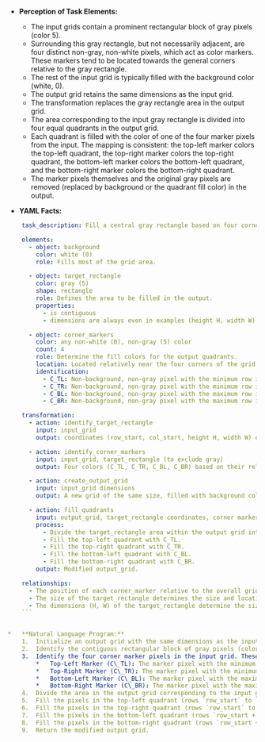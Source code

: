 *   **Perception of Task Elements:**
    *   The input grids contain a prominent rectangular block of gray pixels (color 5).
    *   Surrounding this gray rectangle, but not necessarily adjacent, are four distinct non-gray, non-white pixels, which act as color markers. These markers tend to be located towards the general corners relative to the gray rectangle.
    *   The rest of the input grid is typically filled with the background color (white, 0).
    *   The output grid retains the same dimensions as the input grid.
    *   The transformation replaces the gray rectangle area in the output grid.
    *   The area corresponding to the input gray rectangle is divided into four equal quadrants in the output grid.
    *   Each quadrant is filled with the color of one of the four marker pixels from the input. The mapping is consistent: the top-left marker colors the top-left quadrant, the top-right marker colors the top-right quadrant, the bottom-left marker colors the bottom-left quadrant, and the bottom-right marker colors the bottom-right quadrant.
    *   The marker pixels themselves and the original gray pixels are removed (replaced by background or the quadrant fill color) in the output.

*   **YAML Facts:**
    
```yaml
    task_description: Fill a central gray rectangle based on four corner color markers.

    elements:
      - object: background
        color: white (0)
        role: Fills most of the grid area.

      - object: target_rectangle
        color: gray (5)
        shape: rectangle
        role: Defines the area to be filled in the output.
        properties:
          - is contiguous
          - dimensions are always even in examples (height H, width W)

      - object: corner_markers
        color: any non-white (0), non-gray (5) color
        count: 4
        role: Determine the fill colors for the output quadrants.
        location: Located relatively near the four corners of the grid, outside the target_rectangle.
        identification:
          - C_TL: Non-background, non-gray pixel with the minimum row index, then minimum column index.
          - C_TR: Non-background, non-gray pixel with the minimum row index, then maximum column index.
          - C_BL: Non-background, non-gray pixel with the maximum row index, then minimum column index.
          - C_BR: Non-background, non-gray pixel with the maximum row index, then maximum column index.

    transformation:
      - action: identify_target_rectangle
        input: input_grid
        output: coordinates (row_start, col_start, height H, width W) of the gray rectangle.

      - action: identify_corner_markers
        input: input_grid, target_rectangle (to exclude gray)
        output: Four colors (C_TL, C_TR, C_BL, C_BR) based on their relative corner positions.

      - action: create_output_grid
        input: input_grid dimensions
        output: A new grid of the same size, filled with background color (white, 0).

      - action: fill_quadrants
        input: output_grid, target_rectangle coordinates, corner marker colors (C_TL, C_TR, C_BL, C_BR)
        process:
          - Divide the target_rectangle area within the output grid into four equal quadrants of size (H/2) x (W/2).
          - Fill the top-left quadrant with C_TL.
          - Fill the top-right quadrant with C_TR.
          - Fill the bottom-left quadrant with C_BL.
          - Fill the bottom-right quadrant with C_BR.
        output: Modified output_grid.

    relationships:
      - The position of each corner_marker relative to the overall grid determines which quadrant of the target_rectangle it colors.
      - The size of the target_rectangle determines the size and location of the filled area in the output.
      - The dimensions (H, W) of the target_rectangle determine the size of each filled quadrant (H/2, W/2).
    ```


*   **Natural Language Program:**
    1.  Initialize an output grid with the same dimensions as the input grid, filled entirely with the background color (white, 0).
    2.  Identify the contiguous rectangular block of gray pixels (color 5) in the input grid. Determine its top-left corner coordinates (row\_start, col\_start) and its dimensions (height H, width W).
    3.  Identify the four corner marker pixels in the input grid. These are the non-background (non-0), non-gray (non-5) pixels located as follows:
        *   Top-Left Marker (C\_TL): The marker pixel with the minimum row index. If there's a tie, the one with the minimum column index among those.
        *   Top-Right Marker (C\_TR): The marker pixel with the minimum row index. If there's a tie, the one with the maximum column index among those.
        *   Bottom-Left Marker (C\_BL): The marker pixel with the maximum row index. If there's a tie, the one with the minimum column index among those.
        *   Bottom-Right Marker (C\_BR): The marker pixel with the maximum row index. If there's a tie, the one with the maximum column index among those.
    4.  Divide the area in the output grid corresponding to the input gray rectangle (from `row_start` to `row_start + H - 1` and `col_start` to `col_start + W - 1`) into four equal quadrants, each of size (H/2) by (W/2).
    5.  Fill the pixels in the top-left quadrant (rows `row_start` to `row_start + H/2 - 1`, columns `col_start` to `col_start + W/2 - 1`) with the color of the Top-Left Marker (C\_TL).
    6.  Fill the pixels in the top-right quadrant (rows `row_start` to `row_start + H/2 - 1`, columns `col_start + W/2` to `col_start + W - 1`) with the color of the Top-Right Marker (C\_TR).
    7.  Fill the pixels in the bottom-left quadrant (rows `row_start + H/2` to `row_start + H - 1`, columns `col_start` to `col_start + W/2 - 1`) with the color of the Bottom-Left Marker (C\_BL).
    8.  Fill the pixels in the bottom-right quadrant (rows `row_start + H/2` to `row_start + H - 1`, columns `col_start + W/2` to `col_start + W - 1`) with the color of the Bottom-Right Marker (C\_BR).
    9.  Return the modified output grid.